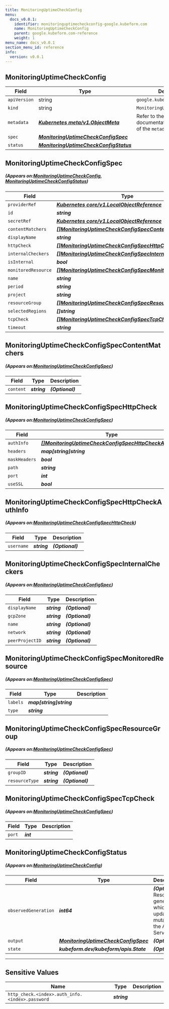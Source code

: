 ```yaml
---
title: MonitoringUptimeCheckConfig
menu:
  docs_v0.0.1:
    identifier: monitoringuptimecheckconfig-google.kubeform.com
    name: MonitoringUptimeCheckConfig
    parent: google.kubeform.com-reference
    weight: 1
menu_name: docs_v0.0.1
section_menu_id: reference
info:
  version: v0.0.1
---
```


## MonitoringUptimeCheckConfig
| Field | Type | Description |
| ------ | ----- | ----------- |
| `apiVersion` | string | `google.kubeform.com/v1alpha1` |
|    `kind` | string | `MonitoringUptimeCheckConfig` |
| `metadata` | ***[Kubernetes meta/v1.ObjectMeta](https://kubernetes.io/docs/reference/generated/kubernetes-api/v1.13/#objectmeta-v1-meta)***|Refer to the Kubernetes API documentation for the fields of the `metadata` field.|
| `spec` | ***[MonitoringUptimeCheckConfigSpec](#MonitoringUptimeCheckConfigSpec)***||
| `status` | ***[MonitoringUptimeCheckConfigStatus](#MonitoringUptimeCheckConfigStatus)***||
## MonitoringUptimeCheckConfigSpec
##### (Appears on:[MonitoringUptimeCheckConfig](#MonitoringUptimeCheckConfig), [MonitoringUptimeCheckConfigStatus](#MonitoringUptimeCheckConfigStatus))
| Field | Type | Description |
| ------ | ----- | ----------- |
| `providerRef` | ***[Kubernetes core/v1.LocalObjectReference](https://kubernetes.io/docs/reference/generated/kubernetes-api/v1.13/#localobjectreference-v1-core)***||
| `id` | ***string***||
| `secretRef` | ***[Kubernetes core/v1.LocalObjectReference](https://kubernetes.io/docs/reference/generated/kubernetes-api/v1.13/#localobjectreference-v1-core)***||
| `contentMatchers` | ***[[]MonitoringUptimeCheckConfigSpecContentMatchers](#MonitoringUptimeCheckConfigSpecContentMatchers)***| ***(Optional)*** |
| `displayName` | ***string***||
| `httpCheck` | ***[[]MonitoringUptimeCheckConfigSpecHttpCheck](#MonitoringUptimeCheckConfigSpecHttpCheck)***| ***(Optional)*** |
| `internalCheckers` | ***[[]MonitoringUptimeCheckConfigSpecInternalCheckers](#MonitoringUptimeCheckConfigSpecInternalCheckers)***| ***(Optional)*** |
| `isInternal` | ***bool***| ***(Optional)*** |
| `monitoredResource` | ***[[]MonitoringUptimeCheckConfigSpecMonitoredResource](#MonitoringUptimeCheckConfigSpecMonitoredResource)***| ***(Optional)*** |
| `name` | ***string***| ***(Optional)*** |
| `period` | ***string***| ***(Optional)*** |
| `project` | ***string***| ***(Optional)*** |
| `resourceGroup` | ***[[]MonitoringUptimeCheckConfigSpecResourceGroup](#MonitoringUptimeCheckConfigSpecResourceGroup)***| ***(Optional)*** |
| `selectedRegions` | ***[]string***| ***(Optional)*** |
| `tcpCheck` | ***[[]MonitoringUptimeCheckConfigSpecTcpCheck](#MonitoringUptimeCheckConfigSpecTcpCheck)***| ***(Optional)*** |
| `timeout` | ***string***||
## MonitoringUptimeCheckConfigSpecContentMatchers
##### (Appears on:[MonitoringUptimeCheckConfigSpec](#MonitoringUptimeCheckConfigSpec))
| Field | Type | Description |
| ------ | ----- | ----------- |
| `content` | ***string***| ***(Optional)*** |
## MonitoringUptimeCheckConfigSpecHttpCheck
##### (Appears on:[MonitoringUptimeCheckConfigSpec](#MonitoringUptimeCheckConfigSpec))
| Field | Type | Description |
| ------ | ----- | ----------- |
| `authInfo` | ***[[]MonitoringUptimeCheckConfigSpecHttpCheckAuthInfo](#MonitoringUptimeCheckConfigSpecHttpCheckAuthInfo)***| ***(Optional)*** |
| `headers` | ***map[string]string***| ***(Optional)*** |
| `maskHeaders` | ***bool***| ***(Optional)*** |
| `path` | ***string***| ***(Optional)*** |
| `port` | ***int***| ***(Optional)*** |
| `useSSL` | ***bool***| ***(Optional)*** |
## MonitoringUptimeCheckConfigSpecHttpCheckAuthInfo
##### (Appears on:[MonitoringUptimeCheckConfigSpecHttpCheck](#MonitoringUptimeCheckConfigSpecHttpCheck))
| Field | Type | Description |
| ------ | ----- | ----------- |
| `username` | ***string***| ***(Optional)*** |
## MonitoringUptimeCheckConfigSpecInternalCheckers
##### (Appears on:[MonitoringUptimeCheckConfigSpec](#MonitoringUptimeCheckConfigSpec))
| Field | Type | Description |
| ------ | ----- | ----------- |
| `displayName` | ***string***| ***(Optional)*** |
| `gcpZone` | ***string***| ***(Optional)*** |
| `name` | ***string***| ***(Optional)*** |
| `network` | ***string***| ***(Optional)*** |
| `peerProjectID` | ***string***| ***(Optional)*** |
## MonitoringUptimeCheckConfigSpecMonitoredResource
##### (Appears on:[MonitoringUptimeCheckConfigSpec](#MonitoringUptimeCheckConfigSpec))
| Field | Type | Description |
| ------ | ----- | ----------- |
| `labels` | ***map[string]string***||
| `type` | ***string***||
## MonitoringUptimeCheckConfigSpecResourceGroup
##### (Appears on:[MonitoringUptimeCheckConfigSpec](#MonitoringUptimeCheckConfigSpec))
| Field | Type | Description |
| ------ | ----- | ----------- |
| `groupID` | ***string***| ***(Optional)*** |
| `resourceType` | ***string***| ***(Optional)*** |
## MonitoringUptimeCheckConfigSpecTcpCheck
##### (Appears on:[MonitoringUptimeCheckConfigSpec](#MonitoringUptimeCheckConfigSpec))
| Field | Type | Description |
| ------ | ----- | ----------- |
| `port` | ***int***||
## MonitoringUptimeCheckConfigStatus
##### (Appears on:[MonitoringUptimeCheckConfig](#MonitoringUptimeCheckConfig))
| Field | Type | Description |
| ------ | ----- | ----------- |
| `observedGeneration` | ***int64***| ***(Optional)*** Resource generation, which is updated on mutation by the API Server.|
| `output` | ***[MonitoringUptimeCheckConfigSpec](#MonitoringUptimeCheckConfigSpec)***| ***(Optional)*** |
| `state` | ***kubeform.dev/kubeform/apis.State***| ***(Optional)*** |
---
## Sensitive Values
| Name | Type | Description |
|------|------|-------------|
| `http_check.<index>.auth_info.<index>.password` | ***string*** ||
